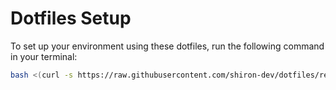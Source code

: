 # Dotfiles Setup

To set up your environment using these dotfiles, run the following command in your terminal:

```bash
bash <(curl -s https://raw.githubusercontent.com/shiron-dev/dotfiles/refs/heads/main/scripts/setup.bash)
```
